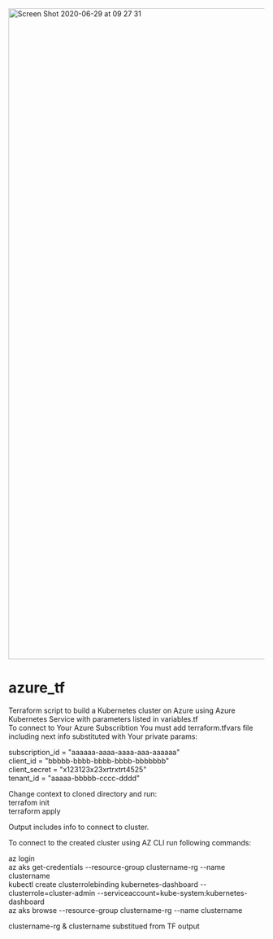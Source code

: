 <img width="1280" alt="Screen Shot 2020-06-29 at 09 27 31" src="https://user-images.githubusercontent.com/22493407/85980421-0a54bc80-b9eb-11ea-9de7-fb63cfcbd13d.png">

# azure_tf
Terraform script to build a Kubernetes cluster on Azure using Azure Kubernetes Service with parameters listed in variables.tf <br />
To connect to Your Azure Subscribtion You must add terraform.tfvars file including next info substituted with Your private params: <br />

subscription_id = "aaaaaa-aaaa-aaaa-aaa-aaaaaa" <br />
client_id = "bbbbb-bbbb-bbbb-bbbb-bbbbbbb" <br />
client_secret = "x123123x23xrtrxtrt4525" <br />
tenant_id = "aaaaa-bbbbb-cccc-dddd" <br />

Change context to cloned directory and run: <br />
terrafom init <br />
terraform apply <br />

Output includes info to connect to cluster.

To connect to the created cluster using AZ CLI run following commands:

az login <br />
az aks get-credentials --resource-group clustername-rg --name clustername <br />
kubectl create clusterrolebinding kubernetes-dashboard --clusterrole=cluster-admin --serviceaccount=kube-system:kubernetes-dashboard <br />
az aks browse --resource-group clustername-rg --name clustername <br />

clustername-rg & clustername substitued from TF output


